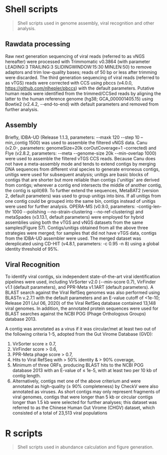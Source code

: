 # Shell scripts
> Shell scripts used in genome assembly, viral recognition and other analysis.

## Rawdata processing
Raw next generation sequencing of viral reads (referred to as vNGS hereafter) were processed with Trimmomatic v0.3864 (with parameter LEADING:3 TRAILING:3 SLIDINGWINDOW:15:30 MINLEN:50) to remove adaptors and trim low-quality bases; reads of 50 bp or less after trimming were discarded. The third generation sequencing of viral reads (referred to as vTGS) reads were corrected with CCS using pbccs (v4.0.0, https://github.com/nlhepler/pbccs) with the default parameters.
Putative human reads were identified from the trimmed/CCSed reads by aligning the latter to the human reference genome (hg38; GCA_000001405.15) using Bowtie2 (v2.4.2, --end-to-end) with default parameters and removed from further analysis.

## Assembly
Briefly, IDBA-UD (Release 1.1.3, parameters: --maxk 120 --step 10 –min_contig 1500) was used to assemble the filtered vNGS data. Canu (v2.0-, parameters: genomeSize=20k corOutCoverage=1 -corrected) and Flye (v2.8.2, parameters: --meta --genome-size 20k --min-overlap 1000) were used to assemble the filtered vTGS CCS reads. Because Canu does not have a meta-assembly mode and tends to extend contigs by merging DNA sequences from different viral species to generate erroneous contigs, unitigs were used for subsequent analysis; unitigs are basic blocks of contigs that are shorter but more reliable than contigs ('unitigs' are derived from contigs; wherever a contig end intersects the middle of another contig, the contig is split)69. To further extend the sequences, MetaBAT2 (version 2, default parameters) was used to group unitigs into bins. If all unitigs from one contig could be grouped into the same bin, contigs instead of unitigs were used for further analysis. OPERA-MS (v0.9.0, parameters: -contig-len-thr 1000 --polishing --no-strain-clustering --no-ref-clustering) and metaSpades (v3.13.1, default parameters) were employed for hybrid assemblies using both the vTGS and vNGS datasets from the same samples(Figure S7).
Contigs/unitigs obtained from all the above three strategies were merged; for samples that did not have vTGS data, contigs from the IDBA-UD assembler were used. 
The merged dataset was dereplicated using CD-HIT (v4.8.1, parameters: -c 0.95 -n 8) using a global identity threshold of 95%. 

## Viral Recognition
To identify viral contigs, six independent state-of-the-art viral identification pipelines were used, including VirSorter v2.0 (--min-score 0.7), VirFinder v1.1 (default parameters), and PPR-Meta v1.1ART (default parameters). A BLAST search against the Viral RefSeq genomes was also performed using BLASTn v.2.7.1 with the default parameters and an E-value cutoff of <1e-10; Release 201 (Jul 06, 2020) of the Viral RefSeq database contained 13,148 viral genomes. In addition, the annotated protein sequences were used for BLAST searches against the NCBI POG (Phage Orthologous Groups) database 2013.

A contig was annotated as a virus if it was circular/met at least two out of the following criteria 1-5, adopted from the Gut Virome Database (GVD):
1. VirSorter score ≥ 0.7,
2. VirFinder score > 0.6,
3. PPR-Meta phage score > 0.7,
4. Hits to Viral RefSeq with > 50% identity & > 90% coverage,
5. Minimum of three ORFs, producing BLAST hits to the NCBI POG database 2013 with an E-value of ≤ 1e-5, with at least two per 10 kb of contig length.
6. Alternatively, contigs met one of the above criterium and were annotated as high-quality (≥ 90% completeness) by CheckV were also annotated as viruses.
As short contigs may only represent fragments of viral genomes, contigs that were longer than 5 kb or circular contigs longer than 1.5 kb were selected for further analyses; this dataset was referred to as the Chinese Human Gut Virome (CHGV) dataset, which consisted of a total of 23,513 viral populations 
 
# R scripts
> Shell scripts used in abundance calculation and figure generation.

